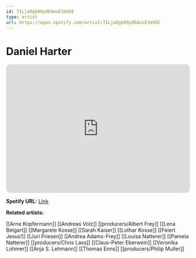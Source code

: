 ```yaml
---
id: 7ILjaDgb09ydEAosE3mVGE
type: artist
url: https://open.spotify.com/artist/7ILjaDgb09ydEAosE3mVGE
---
```

# Daniel Harter

<iframe style="border-radius:12px" src="https://open.spotify.com/embed/artist/7ILjaDgb09ydEAosE3mVGE" width="100%" height="352" frameBorder="0" allowfullscreen="" allow="autoplay; clipboard-write; encrypted-media; fullscreen; picture-in-picture" loading="lazy"></iframe>

**Spotify URL:** [Link](https://open.spotify.com/artist/7ILjaDgb09ydEAosE3mVGE)

**Related artists:**

[[Arne Kopfermann]]
[[Andreas Volz]]
[[producers/Albert Frey]]
[[Lena Belgart]]
[[Margarete Kosse]]
[[Sarah Kaiser]]
[[Lothar Kosse]]
[[Feiert Jesus!]]
[[Juri Friesen]]
[[Andrea Adams-Frey]]
[[Louisa Natterer]]
[[Pamela Natterer]]
[[producers/Chris Lass]]
[[Claus-Peter Eberwein]]
[[Veronika Lohmer]]
[[Anja S. Lehmann]]
[[Thomas Enns]]
[[producers/Philip Muller]]
